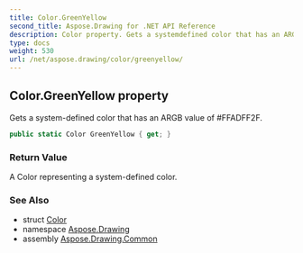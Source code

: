 ```yaml
---
title: Color.GreenYellow
second_title: Aspose.Drawing for .NET API Reference
description: Color property. Gets a systemdefined color that has an ARGB value of FFADFF2F
type: docs
weight: 530
url: /net/aspose.drawing/color/greenyellow/
---
```

## Color.GreenYellow property

Gets a system-defined color that has an ARGB value of #FFADFF2F.

```csharp
public static Color GreenYellow { get; }
```

### Return Value

A Color representing a system-defined color.

### See Also

* struct [Color](../)
* namespace [Aspose.Drawing](../../color/)
* assembly [Aspose.Drawing.Common](../../../)


